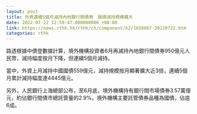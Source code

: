 ```yaml
---
layout: post
title: 外資連續5個月減持內地銀行間債券　國債減持規模擴大
date: 2022-07-22 12:59:47.000000000 +08:00
link: https://news.rthk.hk/rthk/ch/component/k2/1658867-20220722.htm
categories: rthk
---
```


路透根據中債登數據計算，境外機構投資者6月再減持內地銀行間債券950億元人民幣，減持幅度按月下降，但連續5個月減持。

當中，外資上月減持中國國債559億元，減持規模按月顯著擴大近3倍，連續5個月累計減持幅度達4445億元。

另外，人民銀行上海總部公布，至6月底，境外機構持有銀行間市場債券3.57萬億元，約佔銀行間債市總託管量的2.9%。境外機構主要託管債券品種為國債，佔逾6成。
